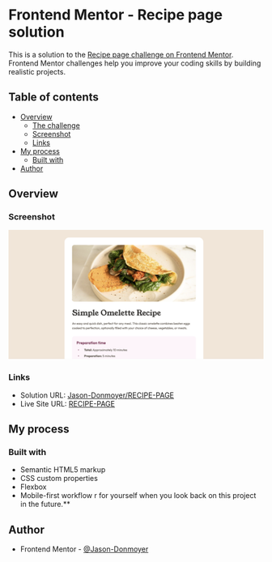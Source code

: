# Frontend Mentor - Recipe page solution

This is a solution to the [Recipe page challenge on Frontend Mentor](https://www.frontendmentor.io/challenges/recipe-page-KiTsR8QQKm). Frontend Mentor challenges help you improve your coding skills by building realistic projects. 

## Table of contents

- [Overview](#overview)
  - [The challenge](#the-challenge)
  - [Screenshot](#screenshot)
  - [Links](#links)
- [My process](#my-process)
  - [Built with](#built-with)
- [Author](#author)

## Overview

### Screenshot

![](./assets/Screenshot.jpg)

### Links

- Solution URL: [Jason-Donmoyer/RECIPE-PAGE](https://github.com/Jason-Donmoyer/RECIPE-PAGE)
- Live Site URL: [RECIPE-PAGE](https://jason-donmoyer.github.io/RECIPE-PAGE/)

## My process

### Built with

- Semantic HTML5 markup
- CSS custom properties
- Flexbox
- Mobile-first workflow
r for yourself when you look back on this project in the future.**

## Author

- Frontend Mentor - [@Jason-Donmoyer](https://www.frontendmentor.io/profile/Jason-Donmoyer)
